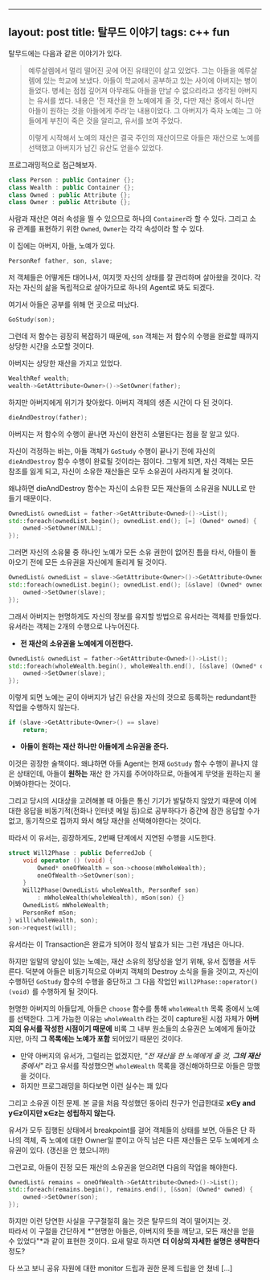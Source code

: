 ----
layout: post
title: 탈무드 이야기
tags: c++ fun
---

탈무드에는 다음과 같은 이야기가 있다.

> 예루살렘에서 멀리 떨어진 곳에 어진 유태인이 살고 있었다. 그는 아들을 예루살렘에 있는 학교에 보냈다. 아들이 학교에서 공부하고 있는 사이에 아버지는 병이 들었다. 병세는 점점 깊어져 아무래도 아들을 만날 수 없으리라고 생각된 아버지는 유서를 썼다. 내용은 '전 재산을 한 노예에게 줄 것, 다만 재산 중에서 하나만 아들이 원하는 것을 아들에게 주라'는 내용이었다. 그 아버지가 죽자 노예는 그 아들에게 부친이 죽은 것을 알리고, 유서를 보여 주었다. 
>
> 이렇게 시작해서 노예의 재산은 결국 주인의 재산이므로 아들은 재산으로 노예를 선택했고 아버지가 남긴 유산도 얻을수 있었다.

프로그래밍적으로 접근해보자.

```cpp
class Person : public Container {};
class Wealth : public Container {};
class Owned : public Attribute {};
class Owner : public Attribute {};
```

사람과 재산은 여러 속성을 띌 수 있으므로 하나의 `Container`라 할 수 있다.
그리고 소유 관계를 표현하기 위한 `Owned`, `Owner`는 각각 속성이라 할 수 있다.

이 집에는 아버지, 아들, 노예가 있다.

```cpp
PersonRef father, son, slave;
```

저 객체들은 어떻게든 태어나서, 여지껏 자신의 상태를 잘 관리하며 살아왔을 것이다. 각자는 자신의 삶을 독립적으로 살아가므로 하나의 Agent로 봐도 되겠다.

여기서 아들은 공부를 위해 먼 곳으로 떠났다.

```cpp
GoStudy(son);
```

그런데 저 함수는 굉장히 복잡하기 때문에, `son` 객체는 저 함수의 수행을 완료할 때까지 상당한 시간을 소모할 것이다.

아버지는 상당한 재산을 가지고 있었다.

```cpp
WealthRef wealth;
wealth->GetAttribute<Owner>()->SetOwner(father);
```

하지만 아버지에게 위기가 찾아왔다. 아버지 객체의 생존 시간이 다 된 것이다.

```cpp
dieAndDestroy(father);
```

아버지는 저 함수의 수행이 끝나면 자신이 완전히 소멸된다는 점을 잘 알고 있다.

자신이 걱정하는 바는, 아들 객체가 `GoStudy` 수행이 끝나기 전에 자신의 `dieAndDestroy` 함수 수행이 완료될 것이라는 점이다. 그렇게 되면, 자신 객체는 모든 참조를 잃게 되고, 자신이 소유한 재산들은 모두 소유권이 사라지게 될 것이다.

왜냐하면 dieAndDestroy 함수는 자신이 소유한 모든 재산들의 소유권을 NULL로 만들기 때문이다.

```cpp
OwnedList& ownedList = father->GetAttribute<Owned>()->List();
std::foreach(ownedList.begin(); ownedList.end(); [=] (Owned* owned) {
    owned->SetOwner(NULL);
});
```

그러면 자신의 소유물 중 하나인 노예가 모든 소유 권한이 없어진 틈을 타서, 아들이 돌아오기 전에 모든 소유권을 자신에게 돌리게 될 것이다.

```cpp
OwnedList& ownedList = slave->GetAttribute<Owner>()->GetAttribute<Owned>()->List();
std::foreach(ownedList.begin(); ownedList.end(); [&slave] (Owned* owned) {
    owned->SetOwner(slave);
});
```

그래서 아버지는 현명하게도 자신의 정보를 유지할 방법으로 유서라는 객체를 만들었다. 유서라는 객체는 2개의 수행으로 나누어진다.

* **전 재산의 소유권을 노예에게 이전한다.**

```cpp
OwnedList& ownedList = father->GetAttribute<Owned>()->List();
std::foreach(wholeWealth.begin(), wholeWealth.end(), [&slave] (Owned* owned) {
    owned->SetOwner(slave);
});
```

이렇게 되면 노예는 굳이 아버지가 남긴 유산을 자신의 것으로 등록하는 redundant한 작업을 수행하지 않는다.

```cpp
if (slave->GetAttribute<Owner>() == slave)
    return;
```

* **아들이 원하는 재산 하나만 아들에게 소유권을 준다.**

이것은 굉장한 술책이다. 왜냐하면 아들 Agent는 현재 `GoStudy` 함수 수행이 끝나지 않은 상태인데,
아들이 **원하는** 재산 한 가지를 주어야하므로, 아들에게 무엇을 원하는지 물어봐야한다는 것이다.

그리고 당시의 시대상을 고려해볼 때 아들은 통신 기기가 발달하지 않았기 때문에 이에 대한 응답을 비동기적(전화나 인터넷 메일 등)으로 공부하다가 중간에 잠깐 응답할 수가 없고, 동기적으로 집까지 와서 해당 재산을 선택해야한다는 것이다.

따라서 이 유서는, 굉장하게도, 2번째 단계에서 지연된 수행을 시도한다.

```cpp
struct Will2Phase : public DeferredJob {
    void operator () (void) {
        Owned* oneOfWealth = son->choose(mWholeWealth);
        oneOfWealth->SetOwner(son);
    }
    Will2Phase(OwnedList& wholeWealth, PersonRef son)
        : mWholeWealth(wholeWealth), mSon(son) {}
    OwnedList& mWholeWealth;
    PersonRef mSon;
} will(wholeWealth, son);
son->request(will);
```

유서라는 이 Transaction은 완료가 되어야 정식 발효가 되는 그런 개념은 아니다.

하지만 일말의 양심이 있는 노예는, 재산 소유의 정당성을 얻기 위해, 유서 집행을 서두른다. 덕분에 아들은 비동기적으로 아버지 객체의 Destroy 소식을 들을 것이고, 자신이 수행하던 `GoStudy` 함수의 수행을 중단하고 그 다음 작업인 `Will2Phase::operator() (void)` 를 수행하게 될 것이다.

현명한 아버지의 아들답게, 아들은 `choose` 함수를 통해 `wholeWealth` 목록 중에서 노예를 선택한다. 그게 가능한 이유는 `wholeWealth` 라는 것이 capture된 시점 자체가 **아버지의 유서를 작성한 시점이기 때문에** 비록 그 내부 원소들의 소유권은 노예에게 돌아갔지만, 아직 **그 목록에는 노예가 포함** 되어있기 때문인 것이다.

* 만약 아버지의 유서가, 그럴리는 없겠지만, *"전 재산을 한 노예에게 줄 것, **그의 재산** 중에서"* 라고 유서를 작성했으면 `wholeWealth` 목록을 갱신해야하므로 아들은 망했을 것이다.
* 하지만 프로그래밍을 하다보면 이런 실수는 꽤 있다

그리고 소유권 이전 문제. 본 글을 처음 작성했던 동아리 친구가 언급한대로 **x∈y and y∈z이지만 x∈z는 성립하지 않는다.**

유서가 모두 집행된 상태에서 breakpoint를 걸어 객체들의 상태를 보면, 아들은 단 하나의 객체, 즉 노예에 대한 Owner일 뿐이고 아직 남은 다른 재산들은 모두 노예에게 소유권이 있다. (갱신을 안 했으니까!)

그런고로, 아들이 진정 모든 재산의 소유권을 얻으려면 다음의 작업을 해야한다.

```cpp
OwnedList& remains = oneOfWealth->GetAttribute<Owned>()->List();
std::foreach(remains.begin(), remains.end(), [&son] (Owned* owned) {
    owned->SetOwner(son);
});
```

하지만 이런 당연한 사실을 구구절절히 읊는 것은 탈무드의 격이 떨어지는 것.  
따라서 이 구절을 간단하게 *"현명한 아들은, 아버지의 뜻을 깨닫고, 모든 재산을 얻을 수 있었다"*과 같이 표현한 것이다. 요새 말로 하자면 **더 이상의 자세한 설명은 생략한다** 정도?

다 쓰고 보니 공유 자원에 대한 monitor 드립과 권한 문제 드립을 안 쳤네 [...]